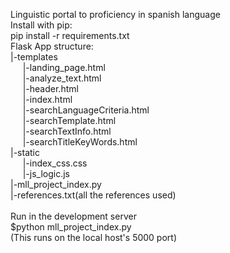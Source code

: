 Linguistic portal to proficiency in spanish language
<br/>
Install with pip:
<br/>
pip install -r requirements.txt
<br/>
Flask App structure:
<br/> 
|-templates<br/>
&nbsp;&nbsp;&nbsp;&nbsp;&nbsp;|-landing_page.html<br/>
&nbsp;&nbsp;&nbsp;&nbsp;&nbsp;|-analyze_text.html<br/>
&nbsp;&nbsp;&nbsp;&nbsp;&nbsp;|-header.html<br/>
&nbsp;&nbsp;&nbsp;&nbsp;&nbsp;|-index.html<br/>
&nbsp;&nbsp;&nbsp;&nbsp;&nbsp;|-searchLanguageCriteria.html<br/>
&nbsp;&nbsp;&nbsp;&nbsp;&nbsp;|-searchTemplate.html<br/>
&nbsp;&nbsp;&nbsp;&nbsp;&nbsp;|-searchTextInfo.html<br/>
&nbsp;&nbsp;&nbsp;&nbsp;&nbsp;|-searchTitleKeyWords.html<br/>
|-static<br/>
&nbsp;&nbsp;&nbsp;&nbsp;&nbsp;|-index_css.css<br/>
&nbsp;&nbsp;&nbsp;&nbsp;&nbsp;|-js_logic.js<br/>
|-mll_project_index.py<br/>
|-references.txt(all the references used)<br/>
<br/>
Run in the development server<br/>
$python mll_project_index.py<br/>
(This runs on the local host's 5000 port)

